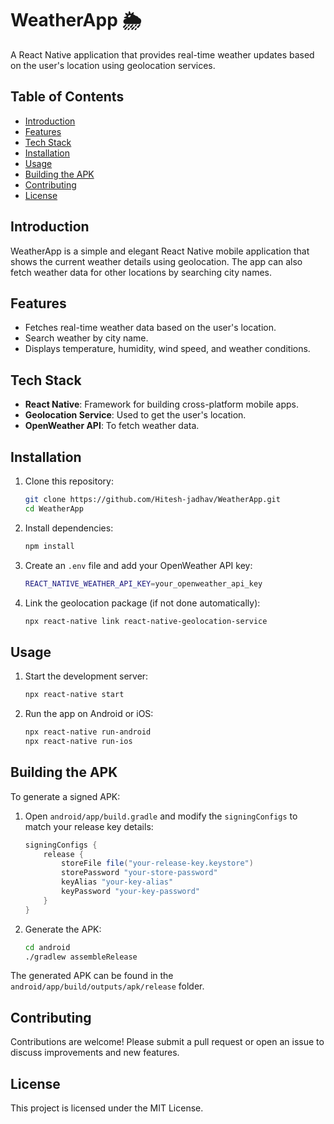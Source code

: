 
# WeatherApp 🌦️

A React Native application that provides real-time weather updates based on the user's location using geolocation services.

## Table of Contents
- [Introduction](#introduction)
- [Features](#features)
- [Tech Stack](#tech-stack)
- [Installation](#installation)
- [Usage](#usage)
- [Building the APK](#building-the-apk)
- [Contributing](#contributing)
- [License](#license)

## Introduction
WeatherApp is a simple and elegant React Native mobile application that shows the current weather details using geolocation. The app can also fetch weather data for other locations by searching city names.

## Features
- Fetches real-time weather data based on the user's location.
- Search weather by city name.
- Displays temperature, humidity, wind speed, and weather conditions.

## Tech Stack
- **React Native**: Framework for building cross-platform mobile apps.
- **Geolocation Service**: Used to get the user's location.
- **OpenWeather API**: To fetch weather data.

## Installation

1. Clone this repository:
    ```bash
    git clone https://github.com/Hitesh-jadhav/WeatherApp.git
    cd WeatherApp
    ```

2. Install dependencies:
    ```bash
    npm install
    ```

3. Create an `.env` file and add your OpenWeather API key:
    ```bash
    REACT_NATIVE_WEATHER_API_KEY=your_openweather_api_key
    ```

4. Link the geolocation package (if not done automatically):
    ```bash
    npx react-native link react-native-geolocation-service
    ```

## Usage

1. Start the development server:
    ```bash
    npx react-native start
    ```

2. Run the app on Android or iOS:
    ```bash
    npx react-native run-android
    npx react-native run-ios
    ```

## Building the APK

To generate a signed APK:

1. Open `android/app/build.gradle` and modify the `signingConfigs` to match your release key details:
    ```gradle
    signingConfigs {
        release {
            storeFile file("your-release-key.keystore")
            storePassword "your-store-password"
            keyAlias "your-key-alias"
            keyPassword "your-key-password"
        }
    }
    ```

2. Generate the APK:
    ```bash
    cd android
    ./gradlew assembleRelease
    ```

The generated APK can be found in the `android/app/build/outputs/apk/release` folder.

## Contributing
Contributions are welcome! Please submit a pull request or open an issue to discuss improvements and new features.

## License
This project is licensed under the MIT License.
